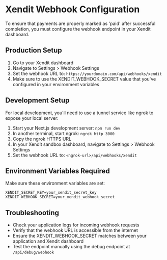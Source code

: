 # Xendit Webhook Configuration

To ensure that payments are properly marked as 'paid' after successful completion, you must configure the webhook endpoint in your Xendit dashboard.

## Production Setup

1. Go to your Xendit dashboard
2. Navigate to Settings > Webhook Settings 
3. Set the webhook URL to: `https://yourdomain.com/api/webhooks/xendit`
4. Make sure to use the XENDIT_WEBHOOK_SECRET value that you've configured in your environment variables

## Development Setup

For local development, you'll need to use a tunnel service like ngrok to expose your local server:

1. Start your Next.js development server: `npm run dev`
2. In another terminal, start ngrok: `ngrok http 3000`
3. Copy the ngrok HTTPS URL
4. In your Xendit sandbox dashboard, navigate to Settings > Webhook Settings
5. Set the webhook URL to: `<ngrok-url>/api/webhooks/xendit`

## Environment Variables Required

Make sure these environment variables are set:

```
XENDIT_SECRET_KEY=your_xendit_secret_key
XENDIT_WEBHOOK_SECRET=your_xendit_webhook_secret
```

## Troubleshooting

- Check your application logs for incoming webhook requests
- Verify that the webhook URL is accessible from the internet
- Ensure the XENDIT_WEBHOOK_SECRET matches between your application and Xendit dashboard
- Test the endpoint manually using the debug endpoint at `/api/debug/webhook`